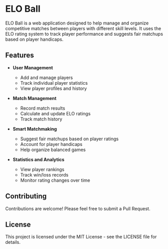 # ELO Ball

ELO Ball is a web application designed to help manage and organize competitive matches between players with different skill levels. It uses the ELO rating system to track player performance and suggests fair matchups based on player handicaps.

## Features

- **User Management**
  - Add and manage players
  - Track individual player statistics
  - View player profiles and history

- **Match Management**
  - Record match results
  - Calculate and update ELO ratings
  - Track match history

- **Smart Matchmaking**
  - Suggest fair matchups based on player ratings
  - Account for player handicaps
  - Help organize balanced games

- **Statistics and Analytics**
  - View player rankings
  - Track win/loss records
  - Monitor rating changes over time

## Contributing

Contributions are welcome! Please feel free to submit a Pull Request.

## License

This project is licensed under the MIT License - see the LICENSE file for details.
